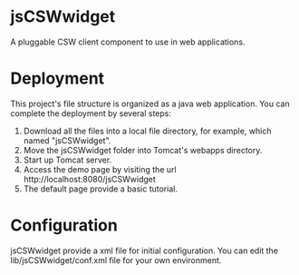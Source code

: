# jsCSWwidget
A pluggable CSW client component to use in web applications.

# Deployment
This project's file structure is organized as a java web application. You can complete the deployment by several steps:<br>
1. Download all the files into a local file directory, for example, which named "jsCSWwidget".<br>
2. Move the jsCSWwidget folder into Tomcat's webapps directory.<br>
3. Start up Tomcat server.<br>
4. Access the demo page by visiting the url http://localhost:8080/jsCSWwidget <br>
5. The default page provide a basic tutorial. 

# Configuration
jsCSWwidget provide a xml file for initial configuration. You can edit the lib/jsCSWwidget/conf.xml file for your own environment.  
